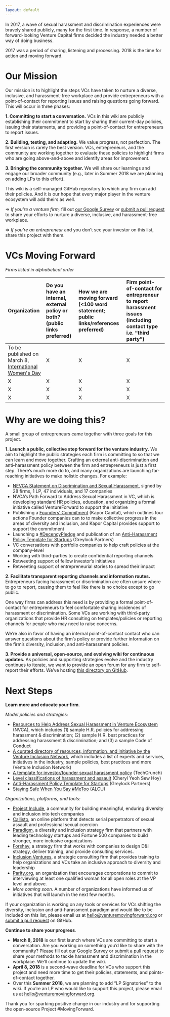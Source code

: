 ```yaml
---
layout: default
---
```


In 2017, a wave of sexual harassment and discrimination experiences were bravely shared publicly, many for the first time. In response, a number of forward-looking Venture Capital firms decided the industry needed a better way of doing business.

2017 was a period of sharing, listening and processing. 2018 is the time for action and moving forward.

# [](#our-mission)Our Mission

Our mission is to highlight the steps VCs have taken to nurture a diverse, inclusive, and harassment-free workplace and provide entrepreneurs with a point-of-contact for reporting issues and raising questions going forward. This will occur in three phases:

**1. Committing to start a conversation.** VCs in this wiki are publicly establishing their commitment to start by sharing their current-day policies, issuing their statements, and providing a point-of-contact for entrepreneurs to report issues.

**2. Building, testing, and adapting.** We value progress, not perfection. The first version is rarely the best version. VCs, entrepreneurs, and the community are working together to evaluate these policies to highlight firms who are going above-and-above and identify areas for improvement. 

**3. Bringing the community together.** We will share our learnings and engage our broader community (e.g., later in Summer 2018 we are planning on adding LPs to this effort).

This wiki is a self-managed GitHub repository to which any firm can add their policies. And it is our hope that every major player in the venture ecosystem will add theirs as well.

=> _If you’re a venture firm,_ fill out [our Google Survey](https://goo.gl/forms/Bh5nZZbjiet5CJV23) or [submit a pull request](https://github.com/WeAreMovingForward/wearemovingforward.github.io/compare?expand=1) to share your efforts to nurture a diverse, inclusive, and harassment-free workplace.

=> _If you’re an entrepreneur_ and you don’t see your investor on this list, share this project with them. 


# [](#vcs-moving-forward)VCs Moving Forward
_Firms listed in alphabetical order_

| Organization        | Do you have an internal, external policy or both? (public links preferred)  | How we are moving forward (<100 word statement; public links/references preferred) | Firm point-of-contact for entrepreneur to report harassment issues (including contact type i.e. “third party”) |
|:-------------|:------------------|:------| :------|
| To be published on March 8, [International Women's Day](https://www.internationalwomensday.com/)           | X | X  | X  |
| X | X   | X  | X  |
| X | X   | X  | X  |
| X | X   | X  | X  |

# [](#why-are-we-doing-this)Why are we doing this?

A small group of entrepreneurs came together with three goals for this project.

**1. Launch a public, collective step forward for the venture industry.** We aim to highlight the public strategies each firm is committing to so that we can learn and move together. 
Crafting an external anti-discrimination and anti-harassment policy between the firm and entrepreneurs is just a first step. There’s much more do to, and many organizations are launching far-reaching initiatives to make holistic changes. For example:


* [NEVCA Statement on Discrimination and Sexual Harassment](https://medium.com/nevca-policy-brief/nevca-statement-on-discrimination-and-sexual-harassment-a541afaa92e0), signed by 28 firms, 1 LP, 47 individuals, and 17 companies
* NVCA’s Path Forward to Address Sexual Harassment in VC, which is developing standard HR policies, education, and organizing a formal initiative called VentureForward to support the initiative
* Publishing a [Founders’ Commitment](http://www.kaporcapital.com/founders-commitment/) (Kapor Capital), which outlines four actions Founder companies can to to make collective progress in the areas of diversity and inclusion, and Kapor Capital provides support to support the commitment
* Launching a [#DecencyPledge](https://www.linkedin.com/pulse/human-rights-women-entrepreneurs-reid-hoffman/) and publication of an [Anti-Harassment Policy Template for Startups](https://news.greylock.com/anti-harassment-policy-template-for-startups-fe24a580bddf) (Greylock Partners)
* VC conversations with portfolio companies to help craft policies at the company-level
* Working with third-parties to create confidential reporting channels
* Retweeting support of fellow investor’s initiatives
* Retweeting support of entrepreneurial stories to spread their impact

**2. Facilitate transparent reporting channels and information routes.** Entrepreneurs facing harassment or discrimination are often unsure where to go to report, causing them to feel like there is no choice except to go public. 

One way firms can address this need is by providing a formal point-of-contact for entrepreneurs to feel comfortable sharing incidences of harassment or discrimination. Some VCs are working with third-party organizations that provide HR consulting on templates/policies or reporting channels for people who may need to raise concerns. 

We’re also in favor of having an internal point-of-contact contact who can answer questions about the firm’s policy or provide further information on the firm’s diversity, inclusion, and anti-harassment policies.

**3. Provide a universal, open-source, and evolving wiki for continuous updates.** As policies and supporting strategies evolve and the industry continues to iterate, we want to provide an open forum for any firm to self-report their efforts. We’ve hosting [this directory on GitHub](https://github.com/WeAreMovingForward/wearemovingforward.github.io).


# [](#next-steps)Next Steps

**Learn more and educate your firm**. 

_Model policies and strategies:_
* [Resources to Help Address Sexual Harassment in Venture Ecosystem](https://nvca.org/pressreleases/nvca-unveils-resources-help-address-sexual-harassment-venture-ecosystem/) (NVCA), which includes (1) sample H.R. policies for addressing harassment & discrimination; (2) sample H.R. best practices for addressing harassment & discrimination; and (3) a sample Code of Conduct 
* [A curated directory of resources, information, and initiative by the Venture Inclusion Network](https://www.ventureinclusion.com/), which includes a list of experts and services, initiatives in the industry, sample policies, best practices and more (Venture Inclusion Network)
* [A template for investor/founder sexual harassment policy](https://techcrunch.com/2017/07/05/harassment-policy-template/) (TechCrunch)
* [Level classifications of harassment and assault](https://cherylyeoh.com/2017/07/03/shedding-light-on-the-black-box-of-inappropriateness/) (Cheryl Yeoh Sew Hoy)
* [Anti-Harassment Policy Template for Startups](https://news.greylock.com/anti-harassment-policy-template-for-startups-fe24a580bddf) (Greylock Partners)
* [Staying Safe When You Say #MeToo](https://www.aclu.org/blog/privacy-technology/internet-privacy/staying-safe-when-you-say-metoo) (ALCU)

_Organizations, platforms, and tools:_
* [Project Include](http://projectinclude.org/), a community for building meaningful, enduring diversity and inclusion into tech companies
* [Callisto](https://www.projectcallisto.org/), an online platform that detects serial perpetrators of sexual assault and professional sexual coercion
* [Paradigm](https://www.paradigmiq.com/), a diversity and inclusion strategy firm that partners with leading technology startups and Fortune 500 companies to build stronger, more inclusive organizations
* [Forshay](http://forshay.com/diversity-inclusion/), a strategy firm that works with companies to design D&I strategy, deliver training, and provide consulting services.
* [Inclusion Ventures](http://inclusionventures.com/), a strategic consulting firm that provides training to help organizations and VCs take an inclusive approach to diversity and leadership
* [Parity.org](https://www.parity.org/), an organization that encourages corporations to commit to interviewing at least one qualified woman for all open roles at the VP level and above.
* _More coming soon._  A number of organizations have informed us of initiatives that will launch in the next few months. 

If your organization is working on any tools or services for VCs shifting the diversity, inclusion and anti-harassment paradigm and would like to be included on this list, please email us at hello@venturemovingforward.org or [submit a pull request](https://github.com/WeAreMovingForward/wearemovingforward.github.io/compare?expand=1) on GitHub.

**Continue to share your progress**. 
* **March 8, 2018** is our first launch where VCs are committing to start a conversation. Are you working on something you’d like to share with the community? Please fill out [our Google Survey](https://goo.gl/forms/Bh5nZZbjiet5CJV23) or [submit a pull request](https://github.com/WeAreMovingForward/wearemovingforward.github.io/compare?expand=1) to share your methods to tackle harassment and discrimination in the workplace. We’ll continue to update the wiki.
* **April 8, 2018** is a second-wave deadline for VCs who support this project and need more time to get their policies, statements, and points-of-contact together.
* Over this **Summer 2018**, we are planning to add “LP Signatories” to the wiki. If you’re an LP who would like to support this project, please email us at hello@venturemovingforward.org.

Thank you for sparking positive change in our industry and for supporting the open-source Project #MovingForward.

